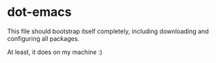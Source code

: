 # dot-emacs

This file should bootstrap itself completely, including downloading and configuring all packages.

At least, it does on my machine :) 

